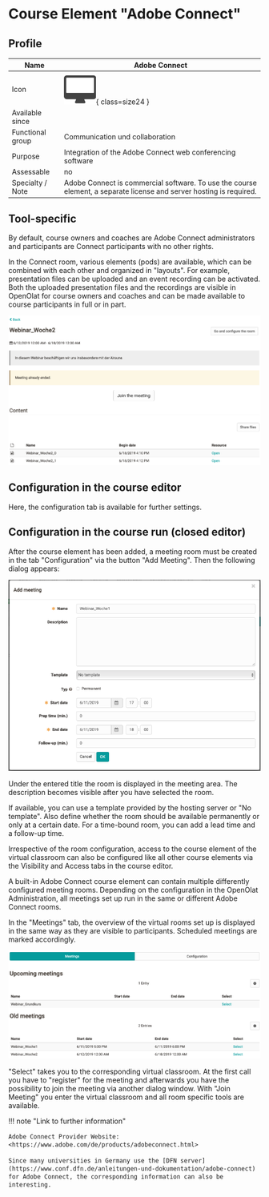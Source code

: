 # Course Element "Adobe Connect"

## Profile

Name | Adobe Connect
---------|----------
Icon | ![Adobe Connect Icon](assets/course_element_adobe_connect_icon.png){ class=size24  }
Available since | 
Functional group | Communication und collaboration
Purpose | Integration of the Adobe Connect web conferencing software 
Assessable | no
Specialty / Note | Adobe Connect is commercial software. To use the course element, a separate license and server hosting is required.



## Tool-specific

By default, course owners and coaches are Adobe Connect administrators and participants are Connect participants with no other rights.

In the Connect room, various elements (pods) are available, which can be combined with each other and organized in "layouts". For example, presentation files can be uploaded and an event recording can be activated. Both the uploaded presentation files and the recordings are visible in OpenOlat for course owners and coaches and can be made available to course participants in full or in part.

![connect_meeting_editor.png](assets/AC_Files_EN.png)  
  
## Configuration in the course editor
 
Here, the configuration tab is available for further settings.  

## Configuration in the course run (closed editor)

After the course element has been added, a meeting room must be created in the tab "Configuration" via the button "Add Meeting". Then the following dialog appears:

![connect_add_meeting.png](assets/AC_Anlegen_EN.png)

Under the entered title the room is displayed in the meeting area. The description becomes visible after you have selected the room.

If available, you can use a template provided by the hosting server or "No template". Also define whether the room should be available permanently or only at a certain date. For a time-bound room, you can add a lead time and a follow-up time.

Irrespective of the room configuration, access to the course element of the virtual classroom can also be configured like all other course elements via the Visibility and Access tabs in the course editor.

A built-in Adobe Connect course element can contain multiple differently configured meeting rooms. Depending on the configuration in the OpenOlat Administration, all meetings set up run in the same or different Adobe Connect rooms.

In the "Meetings" tab, the overview of the virtual rooms set up is displayed in the same way as they are visible to participants. Scheduled meetings are marked accordingly.

![connect_overview.png](assets/AC_overview_EN.png)

"Select" takes you to the corresponding virtual classroom. At the first call you have to "register" for the meeting and afterwards you have the possibility to join the meeting via another dialog window. With "Join Meeting" you enter the virtual classroom and all room specific tools are available.  
  
 !!! note "Link to further information"

    Adobe Connect Provider Website: <https://www.adobe.com/de/products/adobeconnect.html>

    Since many universities in Germany use the [DFN server](https://www.conf.dfn.de/anleitungen-und-dokumentation/adobe-connect) for Adobe Connect, the corresponding information can also be interesting.  
  
